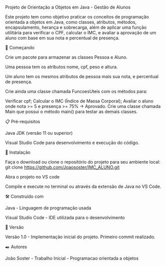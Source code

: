 Projeto de Orientação a Objetos em Java - Gestão de Alunos

Este projeto tem como objetivo praticar os conceitos de programação orientada a objetos em Java, como classes, atributos, métodos, encapsulamento, herança e sobrecarga, além de aplicar uma função utilitária para verificar o CPF, calcular o IMC, e avaliar a aprovação de um aluno com base em sua nota e percentual de presença.

🚀 Começando

Crie um pacote para armazenar as classes Pessoa e Aluno.

Uma pessoa tem os atributos nome, cpf, peso e altura.

Um aluno tem os mesmos atributos de pessoa mais sua nota, e percentual de presença. 

Crie ainda uma classe chamada FuncoesUteis com os métodos para:

Verificar cpf;
Calcular o IMC (Índice de Massa Corporal);
Avaliar o aluno onde nota >= 5 e presença >= 75% → Aprovado.
Crie uma classe chamada Main que possui o método main() para testar as demais classes.

📋 Pré-requisitos

Java JDK (versão 11 ou superior)

Visual Studio Code para desenvolvimento e execução do código.

🔧 Instalação

Faça o download ou clone o repositório do projeto para seu ambiente local: git clone https://github.com/Joaososter/IMC_ALUNO.git

Abra o projeto no VS code

Compile e execute no terminal ou através da extensão de Java no VS Code.

🛠️ Construído com

Java - Linguagem de programação usada

Visual Studio Code - IDE utilizada para o desenvolvimento

📌 Versão

Versão 1.0 - Implementação inicial do projeto. Primeiro commit realizado.

✒️ Autores

João Soster - Trabalho Inicial - Programacao orientada a objetos

